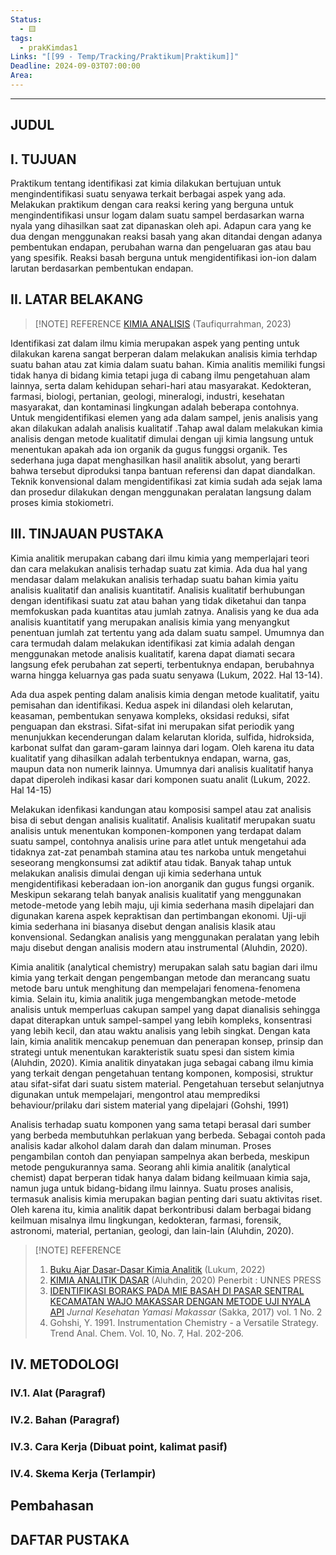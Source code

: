 ```yaml
---
Status:
  - 🟨
tags:
  - prakKimdas1
Links: "[[99 - Temp/Tracking/Praktikum|Praktikum]]"
Deadline: 2024-09-03T07:00:00
Area: 
---
```

---
## JUDUL

## I. TUJUAN

Praktikum tentang identifikasi zat kimia dilakukan bertujuan untuk mengindentifikasi suatu senyawa terkait berbagai aspek yang ada. Melakukan praktikum dengan cara reaksi kering yang berguna untuk mengindentifikasi unsur logam dalam suatu sampel berdasarkan warna nyala yang dihasilkan saat zat dipanaskan oleh api. Adapun cara yang ke dua dengan menggunakan reaksi basah yang akan ditandai dengan adanya pembentukan endapan, perubahan warna dan pengeluaran gas atau bau yang spesifik. Reaksi basah berguna untuk mengidentifikasi ion-ion dalam larutan berdasarkan pembentukan endapan.
## II. LATAR BELAKANG

>[!NOTE] REFERENCE
>[KIMIA ANALISIS](https://www.researchgate.net/profile/Gregorio-Bani/publication/376554778_KIMIA_ANALISIS/links/657cf8468e2401526dd85d05/KIMIA-ANALISIS.pdf) (Taufiqurrahman, 2023)

Identifikasi zat dalam ilmu kimia merupakan aspek yang penting untuk dilakukan karena sangat berperan dalam melakukan analisis kimia terhdap suatu bahan atau zat kimia dalam suatu bahan. Kimia analitis memiliki fungsi tidak hanya di bidang kimia tetapi juga di cabang ilmu pengetahuan alam lainnya, serta dalam kehidupan sehari-hari atau masyarakat. Kedokteran, farmasi, biologi, pertanian, geologi, mineralogi, industri, kesehatan masyarakat, dan kontaminasi lingkungan adalah beberapa contohnya. Untuk mengidentifikasi elemen yang ada dalam sampel, jenis analisis yang akan dilakukan adalah analisis kualitatif .Tahap awal dalam melakukan kimia analisis dengan metode kualitatif dimulai dengan uji kimia langsung untuk menentukan apakah ada ion organik da gugus funggsi organik. Tes sederhana juga dapat menghasilkan hasil analitik absolut, yang berarti bahwa tersebut diproduksi tanpa bantuan referensi dan dapat diandalkan. Teknik konvensional dalam mengidentifikasi zat kimia sudah ada sejak lama dan prosedur dilakukan dengan menggunakan peralatan langsung dalam proses kimia stokiometri.
## III. TINJAUAN PUSTAKA

Kimia analitik merupakan cabang dari ilmu kimia yang memperlajari teori dan cara melakukan analisis terhadap suatu zat kimia. Ada dua hal yang mendasar dalam melakukan analisis terhadap suatu bahan kimia yaitu analisis kualitatif dan analisis kuantitatif. Analisis kualitatif berhubungan dengan identifikasi suatu zat atau bahan yang tidak diketahui dan tanpa memfokuskan pada kuantitas atau jumlah zatnya. Analisis yang ke dua ada analisis kuantitatif yang merupakan analisis kimia yang menyangkut penentuan jumlah zat tertentu yang ada dalam suatu sampel. Umumnya dan cara termudah dalam melakukan identifikasi zat kimia adalah dengan menggunakan metode analisis kualitatif, karena dapat diamati secara langsung efek perubahan zat seperti, terbentuknya endapan, berubahnya warna hingga keluarnya gas pada suatu senyawa (Lukum, 2022. Hal 13-14).

Ada dua aspek penting dalam analisis kimia dengan metode kualitatif, yaitu pemisahan dan identifikasi. Kedua aspek ini dilandasi oleh kelarutan, keasaman, pembentukan senyawa kompleks, oksidasi reduksi, sifat penguapan dan ekstrasi. Sifat-sifat ini merupakan sifat periodik yang menunjukkan kecenderungan dalam kelarutan klorida, sulfida, hidroksida, karbonat sulfat dan garam-garam lainnya dari logam. Oleh karena itu data kualitatif yang dihasilkan adalah terbentuknya endapan, warna, gas, maupun data non numerik lainnya. Umumnya dari analisis kualitatif hanya dapat diperoleh indikasi kasar dari komponen suatu analit (Lukum, 2022. Hal 14-15)

Melakukan idenfikasi kandungan atau komposisi sampel atau zat analisis bisa di sebut dengan analisis kualitatif. Analisis kualitatif merupakan suatu analisis untuk menentukan komponen-komponen yang terdapat dalam suatu sampel, contohnya analisis urine para atlet untuk mengetahui ada tidaknya zat-zat penambah stamina atau tes narkoba untuk mengetahui seseorang mengkonsumsi zat adiktif atau tidak. Banyak tahap untuk melakukan analisis dimulai dengan uji kimia sederhana untuk mengidentifikasi keberadaan ion-ion anorganik dan gugus fungsi organik. Meskipun sekarang telah banyak analisis kualitatif yang menggunakan metode-metode yang lebih maju, uji kimia sederhana masih dipelajari dan digunakan karena aspek kepraktisan dan pertimbangan ekonomi. Uji-uji kimia sederhana ini biasanya disebut dengan analisis klasik atau konvensional. Sedangkan analisis yang menggunakan peralatan yang lebih maju disebut dengan analisis modern atau instrumental (Aluhdin, 2020).

Kimia analitik (analytical chemistry) merupakan salah satu bagian dari ilmu kimia yang terkait dengan pengembangan metode dan merancang suatu metode baru untuk menghitung dan mempelajari fenomena-fenomena kimia. Selain itu, kimia analitik juga mengembangkan metode-metode analisis untuk memperluas cakupan sampel yang dapat dianalisis sehingga dapat diterapkan untuk sampel-sampel yang lebih kompleks, konsentrasi yang lebih kecil, dan atau waktu analisis yang lebih singkat. Dengan kata lain, kimia analitik mencakup penemuan dan penerapan konsep, prinsip dan strategi untuk menentukan karakteristik suatu spesi dan sistem kimia (Aluhdin, 2020). Kimia analitik dinyatakan juga sebagai cabang ilmu kimia yang terkait dengan pengetahuan tentang komponen, komposisi, struktur atau sifat-sifat dari suatu sistem material. Pengetahuan tersebut selanjutnya digunakan untuk mempelajari, mengontrol atau memprediksi behaviour/prilaku dari sistem material yang dipelajari (Gohshi, 1991)

Analisis terhadap suatu komponen yang sama tetapi berasal dari sumber yang berbeda membutuhkan perlakuan yang berbeda. Sebagai contoh pada analisis kadar alkohol dalam darah dan dalam minuman. Proses pengambilan contoh dan penyiapan sampelnya akan berbeda, meskipun metode pengukurannya sama. Seorang ahli kimia analitik (analytical chemist) dapat berperan tidak hanya dalam bidang keilmuaan kimia saja, namun juga untuk bidang-bidang ilmu lainnya. Suatu proses analisis, termasuk analisis kimia merupakan bagian penting dari suatu aktivitas riset. Oleh karena itu, kimia analitik dapat berkontribusi dalam berbagai bidang keilmuan misalnya ilmu lingkungan, kedokteran, farmasi, forensik, astronomi, material, pertanian, geologi, dan lain-lain (Aluhdin, 2020).

>[!NOTE] REFERENCE
>1. [Buku Ajar Dasar-Dasar Kimia Analitik](https://repository.ung.ac.id/get/karyailmiah/9451/Buku-Ajar-Dasar-Dasar-Kimia-Analitik.pdf) (Lukum, 2022)
>2. [KIMIA ANALITIK DASAR](http://lib.unnes.ac.id/57072/1/Buku%20Ajar%20KIMIA%20ANALITIK%20DASAR_M.%20Alauhdin.pdf) (Aluhdin, 2020) Penerbit : UNNES PRESS
>3. [IDENTIFIKASI BORAKS PADA MIE BASAH DI PASAR SENTRAL KECAMATAN WAJO MAKASSAR DENGAN METODE UJI NYALA API](https://jurnal.yamasi.ac.id/index.php/Jurkes/article/view/59) *Jurnal Kesehatan Yamasi Makassar* (Sakka, 2017) vol. 1 No. 2
>3. Gohshi, Y. 1991. Instrumentation Chemistry - a Versatile Strategy. Trend Anal. Chem. Vol. 10, No. 7, Hal. 202-206.
## IV. METODOLOGI

### IV.1. Alat (Paragraf)

### IV.2. Bahan (Paragraf)

### IV.3. Cara Kerja (Dibuat point, kalimat pasif)

### IV.4. Skema Kerja (Terlampir)

## Pembahasan

## DAFTAR PUSTAKA